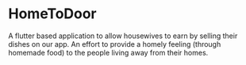 # HomeToDoor

A flutter based application to allow housewives to earn by selling their dishes on our app. An effort to provide a homely feeling (through homemade food) 
to the people living away from their homes.
